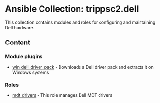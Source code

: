 # Ansible Collection: trippsc2.dell

This collection contains modules and roles for configuring and maintaining Dell hardware.

## Content

### Module plugins

- [win_dell_driver_pack](plugins/modules/win_dell_driver_pack.py) - Downloads a Dell driver pack and extracts it on Windows systems

### Roles

- [mdt_drivers](roles/mdt_drivers/README.md) - This role manages Dell MDT drivers
